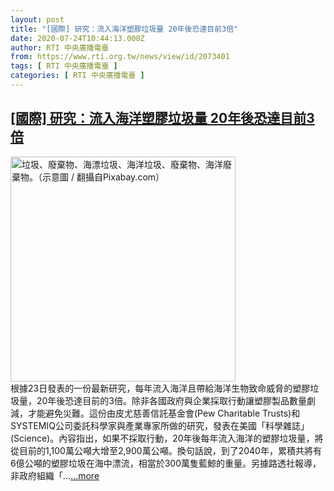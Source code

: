 ```yaml
---
layout: post
title: "[國際] 研究：流入海洋塑膠垃圾量 20年後恐達目前3倍"
date: 2020-07-24T10:44:13.000Z
author: RTI 中央廣播電臺
from: https://www.rti.org.tw/news/view/id/2073401
tags: [ RTI 中央廣播電臺 ]
categories: [ RTI 中央廣播電臺 ]
---
```

<!--1595587453000-->
[[國際] 研究：流入海洋塑膠垃圾量 20年後恐達目前3倍](https://www.rti.org.tw/news/view/id/2073401)
------

<div>
<img src="https://static.rti.org.tw/assets/thumbnails/2019/07/31/5d6ebfef713cb760d6fa1120a2db0a0a.jpg" width="360" alt="垃圾、廢棄物、海漂垃圾、海洋垃圾、廢棄物、海洋廢棄物。（示意圖 / 翻攝自Pixabay.com）" title="垃圾、廢棄物、海漂垃圾、海洋垃圾、廢棄物、海洋廢棄物。（示意圖 / 翻攝自Pixabay.com）"><br>根據23日發表的一份最新研究，每年流入海洋且帶給海洋生物致命威脅的塑膠垃圾量，20年後恐達目前的3倍。除非各國政府與企業採取行動讓塑膠製品數量劇減，才能避免災難。這份由皮尤慈善信託基金會(Pew Charitable Trusts)和SYSTEMIQ公司委託科學家與產業專家所做的研究，發表在美國「科學雜誌」(Science)。內容指出，如果不採取行動，20年後每年流入海洋的塑膠垃圾量，將從目前的1,100萬公噸大增至2,900萬公噸。換句話說，到了2040年，累積共將有6億公噸的塑膠垃圾在海中漂流，相當於300萬隻藍鯨的重量。另據路透社報導，非政府組織「...<a target="_blank" href="https://www.rti.org.tw/news/view/id/2073401">...more</a>
</div>
